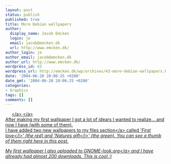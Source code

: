 ```yaml
---
layout: post
status: publish
published: true
title: More Debian wallpapers
author:
  display_name: Jacob Emcken
  login: je
  email: jacob@emcken.dk
  url: http://www.emcken.dk/
author_login: je
author_email: jacob@emcken.dk
author_url: http://www.emcken.dk/
wordpress_id: 43
wordpress_url: http://emcken.dk/wp/archives/43-more-debian-wallpapers.html
date: '2004-06-20 20:06:25 +0200'
date_gmt: '2004-06-20 20:06:25 +0200'
categories:
- Graphics
tags: []
comments: []
---
```

<p><a href='&#47;weblog&#47;uploads&#47;debian_first_love.png'><img border='0' style="margin:5px;float:left" src='&#47;weblog&#47;uploads&#47;debian_first_love.thumb.png' alt='' &#47;><&#47;a> <a href='&#47;weblog&#47;uploads&#47;debian_natures_gift.png'><img border='0' style="margin:5px;float:left" src='&#47;weblog&#47;uploads&#47;debian_natures_gift.thumb.png' alt='' &#47;><&#47;a><br />
After making my first wallpaper I got a lot of idears I wanted to realize... and now I have (with some of them).<br />
I have added two new wallpapers to my <a href="&#47;files&#47;">files section<&#47;a> called '<i>First love<&#47;i>' (the red) and '<i>Natures gift<&#47;i>' (the green). You can see a thumb of them right here in this post.</p>
<p>My first wallpaper I also uploaded to <a href="http:&#47;&#47;gnome-look.org&#47;">GNOME-look.org<&#47;a> and I have allready had almost 200 downloads. This is cool :)</p>
